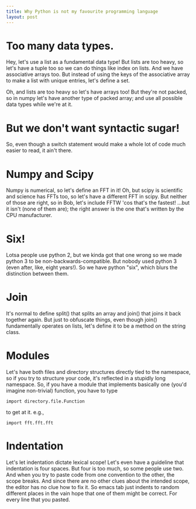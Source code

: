 ```yaml
---
title: Why Python is not my favourite programming language
layout: post
---
```


# Too many data types.

Hey, let's use a list as a fundamental data type!  But lists are too heavy, so
let's have a tuple too so we can do things like index on lists.  And we have
associative arrays too.  But instead of using the keys of the associative array
to make a list with unique entries, let's define a set.

Oh, and lists are too heavy so let's have arrays too!  But they're not packed,
so in numpy let's have another type of packed array; and use all possible data
types while we're at it.

# But we don't want syntactic sugar!

So, even though a switch statement would make a whole lot of code much easier
to read, it ain't there.


# Numpy and Scipy

Numpy is numerical, so let's define an FFT in it!  Oh, but scipy is scientific
and science has FFTs too, so let's have a different FFT in scipy.  But neither
of those are right, so in Bob, let's include FFTW 'cos that's the fastest!
...but it isn't (none of them are); the right answer is the one that's written
by the CPU manufacturer.

# Six!

Lotsa people use python 2, but we kinda got that one wrong so we made python 3
to be non-backwards-compatible.  But nobody used python 3 (even after, like,
eight years!).  So we have python "six", which blurs the distinction between
them.

# Join

It's normal to define split() that splits an array and join() that joins it
back together again.  But just to obfuscate things, even though join()
fundamentally operates on lists, let's define it to be a method on the string
class.

# Modules

Let's have both files and directory structures directly tied to the namespace,
so if you try to structure your code, it's reflected in a stupidly long
namespace.  So, if you have a module that implements basically one (you'd
imagine non-trivial) function, you have to type
```
import directory.file.Function
```
to get at it.  e.g.,
```
import fft.fft.fft
```

# Indentation

Let's let indentation dictate lexical scope!  Let's even have a guideline that
indentation is four spaces.  But four is too much, so some people use two.  And
when you try to paste code from one convention to the other, the scope breaks.
And since there are no other clues about the intended scope, the editor has no
clue how to fix it.  So emacs tab just indents to random different places in
the vain hope that one of them might be correct.  For every line that you
pasted.

